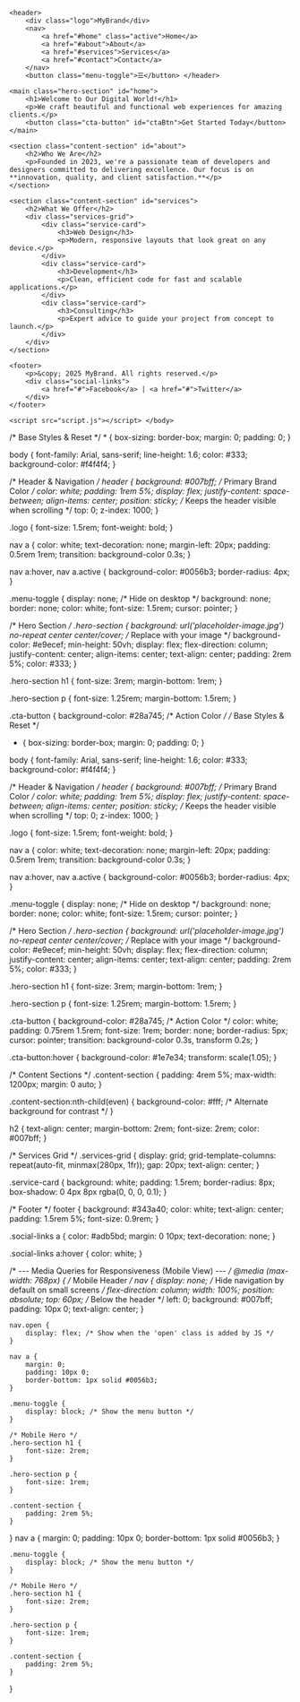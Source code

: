 <!DOCTYPE html>
<html lang="en">
<head>
    <meta charset="UTF-8">
    <meta name="viewport" content="width=device-width, initial-scale=1.0">
    <title>My Awesome Homepage</title>
    <link rel="stylesheet" href="style.css"> </head>
<body>

    <header>
        <div class="logo">MyBrand</div>
        <nav>
            <a href="#home" class="active">Home</a>
            <a href="#about">About</a>
            <a href="#services">Services</a>
            <a href="#contact">Contact</a>
        </nav>
        <button class="menu-toggle">☰</button> </header>

    <main class="hero-section" id="home">
        <h1>Welcome to Our Digital World!</h1>
        <p>We craft beautiful and functional web experiences for amazing clients.</p>
        <button class="cta-button" id="ctaBtn">Get Started Today</button>
    </main>

    <section class="content-section" id="about">
        <h2>Who We Are</h2>
        <p>Founded in 2023, we're a passionate team of developers and designers committed to delivering excellence. Our focus is on **innovation, quality, and client satisfaction.**</p>
    </section>

    <section class="content-section" id="services">
        <h2>What We Offer</h2>
        <div class="services-grid">
            <div class="service-card">
                <h3>Web Design</h3>
                <p>Modern, responsive layouts that look great on any device.</p>
            </div>
            <div class="service-card">
                <h3>Development</h3>
                <p>Clean, efficient code for fast and scalable applications.</p>
            </div>
            <div class="service-card">
                <h3>Consulting</h3>
                <p>Expert advice to guide your project from concept to launch.</p>
            </div>
        </div>
    </section>

    <footer>
        <p>&copy; 2025 MyBrand. All rights reserved.</p>
        <div class="social-links">
            <a href="#">Facebook</a> | <a href="#">Twitter</a>
        </div>
    </footer>

    <script src="script.js"></script> </body>
</html>
/* Base Styles & Reset */
* {
    box-sizing: border-box;
    margin: 0;
    padding: 0;
}

body {
    font-family: Arial, sans-serif;
    line-height: 1.6;
    color: #333;
    background-color: #f4f4f4;
}

/* Header & Navigation */
header {
    background: #007bff; /* Primary Brand Color */
    color: white;
    padding: 1rem 5%;
    display: flex;
    justify-content: space-between;
    align-items: center;
    position: sticky; /* Keeps the header visible when scrolling */
    top: 0;
    z-index: 1000;
}

.logo {
    font-size: 1.5rem;
    font-weight: bold;
}

nav a {
    color: white;
    text-decoration: none;
    margin-left: 20px;
    padding: 0.5rem 1rem;
    transition: background-color 0.3s;
}

nav a:hover, nav a.active {
    background-color: #0056b3;
    border-radius: 4px;
}

.menu-toggle {
    display: none; /* Hide on desktop */
    background: none;
    border: none;
    color: white;
    font-size: 1.5rem;
    cursor: pointer;
}

/* Hero Section */
.hero-section {
    background: url('placeholder-image.jpg') no-repeat center center/cover; /* Replace with your image */
    background-color: #e9ecef;
    min-height: 50vh;
    display: flex;
    flex-direction: column;
    justify-content: center;
    align-items: center;
    text-align: center;
    padding: 2rem 5%;
    color: #333;
}

.hero-section h1 {
    font-size: 3rem;
    margin-bottom: 1rem;
}

.hero-section p {
    font-size: 1.25rem;
    margin-bottom: 1.5rem;
}

.cta-button {
    background-color: #28a745; /* Action Color */
/* Base Styles & Reset */
* {
    box-sizing: border-box;
    margin: 0;
    padding: 0;
}

body {
    font-family: Arial, sans-serif;
    line-height: 1.6;
    color: #333;
    background-color: #f4f4f4;
}

/* Header & Navigation */
header {
    background: #007bff; /* Primary Brand Color */
    color: white;
    padding: 1rem 5%;
    display: flex;
    justify-content: space-between;
    align-items: center;
    position: sticky; /* Keeps the header visible when scrolling */
    top: 0;
    z-index: 1000;
}

.logo {
    font-size: 1.5rem;
    font-weight: bold;
}

nav a {
    color: white;
    text-decoration: none;
    margin-left: 20px;
    padding: 0.5rem 1rem;
    transition: background-color 0.3s;
}

nav a:hover, nav a.active {
    background-color: #0056b3;
    border-radius: 4px;
}

.menu-toggle {
    display: none; /* Hide on desktop */
    background: none;
    border: none;
    color: white;
    font-size: 1.5rem;
    cursor: pointer;
}

/* Hero Section */
.hero-section {
    background: url('placeholder-image.jpg') no-repeat center center/cover; /* Replace with your image */
    background-color: #e9ecef;
    min-height: 50vh;
    display: flex;
    flex-direction: column;
    justify-content: center;
    align-items: center;
    text-align: center;
    padding: 2rem 5%;
    color: #333;
}

.hero-section h1 {
    font-size: 3rem;
    margin-bottom: 1rem;
}

.hero-section p {
    font-size: 1.25rem;
    margin-bottom: 1.5rem;
}

.cta-button {
    background-color: #28a745; /* Action Color */
    color: white;
    padding: 0.75rem 1.5rem;
    font-size: 1rem;
    border: none;
    border-radius: 5px;
    cursor: pointer;
    transition: background-color 0.3s, transform 0.2s;
}

.cta-button:hover {
    background-color: #1e7e34;
    transform: scale(1.05);
}

/* Content Sections */
.content-section {
    padding: 4rem 5%;
    max-width: 1200px;
    margin: 0 auto;
}

.content-section:nth-child(even) {
    background-color: #fff; /* Alternate background for contrast */
}

h2 {
    text-align: center;
    margin-bottom: 2rem;
    font-size: 2rem;
    color: #007bff;
}

/* Services Grid */
.services-grid {
    display: grid;
    grid-template-columns: repeat(auto-fit, minmax(280px, 1fr));
    gap: 20px;
    text-align: center;
}

.service-card {
    background: white;
    padding: 1.5rem;
    border-radius: 8px;
    box-shadow: 0 4px 8px rgba(0, 0, 0, 0.1);
}

/* Footer */
footer {
    background: #343a40;
    color: white;
    text-align: center;
    padding: 1.5rem 5%;
    font-size: 0.9rem;
}

.social-links a {
    color: #adb5bd;
    margin: 0 10px;
    text-decoration: none;
}

.social-links a:hover {
    color: white;
}

/* --- Media Queries for Responsiveness (Mobile View) --- */
@media (max-width: 768px) {
    /* Mobile Header */
    nav {
        display: none; /* Hide navigation by default on small screens */
        flex-direction: column;
        width: 100%;
        position: absolute;
        top: 60px; /* Below the header */
        left: 0;
        background: #007bff;
        padding: 10px 0;
        text-align: center;
    }

    nav.open {
        display: flex; /* Show when the 'open' class is added by JS */
    }

    nav a {
        margin: 0;
        padding: 10px 0;
        border-bottom: 1px solid #0056b3;
    }

    .menu-toggle {
        display: block; /* Show the menu button */
    }

    /* Mobile Hero */
    .hero-section h1 {
        font-size: 2rem;
    }

    .hero-section p {
        font-size: 1rem;
    }

    .content-section {
        padding: 2rem 5%;
    }
}
  nav a {
        margin: 0;
        padding: 10px 0;
        border-bottom: 1px solid #0056b3;
    }

    .menu-toggle {
        display: block; /* Show the menu button */
    }

    /* Mobile Hero */
    .hero-section h1 {
        font-size: 2rem;
    }

    .hero-section p {
        font-size: 1rem;
    }

    .content-section {
        padding: 2rem 5%;
    }
}



